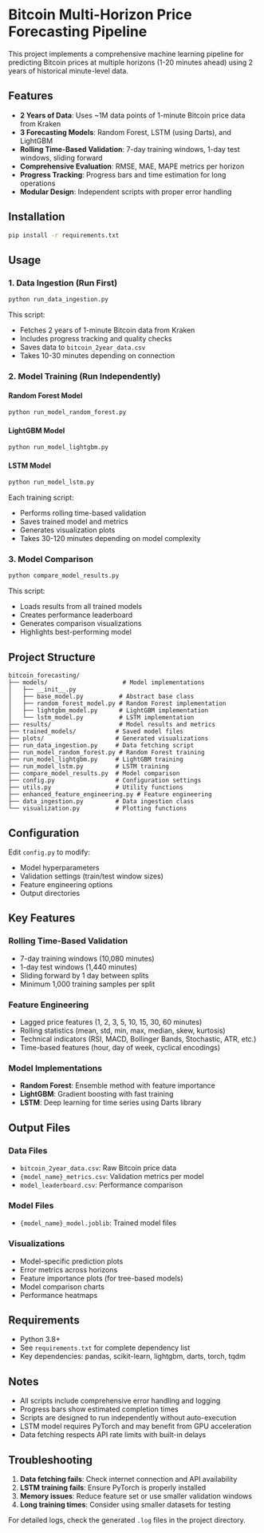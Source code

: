 # Bitcoin Multi-Horizon Price Forecasting Pipeline

This project implements a comprehensive machine learning pipeline for predicting Bitcoin prices at multiple horizons (1-20 minutes ahead) using 2 years of historical minute-level data.

## Features

- **2 Years of Data**: Uses ~1M data points of 1-minute Bitcoin price data from Kraken
- **3 Forecasting Models**: Random Forest, LSTM (using Darts), and LightGBM
- **Rolling Time-Based Validation**: 7-day training windows, 1-day test windows, sliding forward
- **Comprehensive Evaluation**: RMSE, MAE, MAPE metrics per horizon
- **Progress Tracking**: Progress bars and time estimation for long operations
- **Modular Design**: Independent scripts with proper error handling

## Installation

```bash
pip install -r requirements.txt
```

## Usage

### 1. Data Ingestion (Run First)

```bash
python run_data_ingestion.py
```

This script:
- Fetches 2 years of 1-minute Bitcoin data from Kraken
- Includes progress tracking and quality checks
- Saves data to `bitcoin_2year_data.csv`
- Takes 10-30 minutes depending on connection

### 2. Model Training (Run Independently)

#### Random Forest Model
```bash
python run_model_random_forest.py
```

#### LightGBM Model
```bash
python run_model_lightgbm.py
```

#### LSTM Model
```bash
python run_model_lstm.py
```

Each training script:
- Performs rolling time-based validation
- Saves trained model and metrics
- Generates visualization plots
- Takes 30-120 minutes depending on model complexity

### 3. Model Comparison

```bash
python compare_model_results.py
```

This script:
- Loads results from all trained models
- Creates performance leaderboard
- Generates comparison visualizations
- Highlights best-performing model

## Project Structure

```
bitcoin_forecasting/
├── models/                     # Model implementations
│   ├── __init__.py
│   ├── base_model.py          # Abstract base class
│   ├── random_forest_model.py # Random Forest implementation
│   ├── lightgbm_model.py      # LightGBM implementation
│   └── lstm_model.py          # LSTM implementation
├── results/                   # Model results and metrics
├── trained_models/           # Saved model files
├── plots/                    # Generated visualizations
├── run_data_ingestion.py     # Data fetching script
├── run_model_random_forest.py # Random Forest training
├── run_model_lightgbm.py     # LightGBM training
├── run_model_lstm.py         # LSTM training
├── compare_model_results.py  # Model comparison
├── config.py                 # Configuration settings
├── utils.py                  # Utility functions
├── enhanced_feature_engineering.py # Feature engineering
├── data_ingestion.py         # Data ingestion class
└── visualization.py          # Plotting functions
```

## Configuration

Edit `config.py` to modify:
- Model hyperparameters
- Validation settings (train/test window sizes)
- Feature engineering options
- Output directories

## Key Features

### Rolling Time-Based Validation
- 7-day training windows (10,080 minutes)
- 1-day test windows (1,440 minutes)
- Sliding forward by 1 day between splits
- Minimum 1,000 training samples per split

### Feature Engineering
- Lagged price features (1, 2, 3, 5, 10, 15, 30, 60 minutes)
- Rolling statistics (mean, std, min, max, median, skew, kurtosis)
- Technical indicators (RSI, MACD, Bollinger Bands, Stochastic, ATR, etc.)
- Time-based features (hour, day of week, cyclical encodings)

### Model Implementations
- **Random Forest**: Ensemble method with feature importance
- **LightGBM**: Gradient boosting with fast training
- **LSTM**: Deep learning for time series using Darts library

## Output Files

### Data Files
- `bitcoin_2year_data.csv`: Raw Bitcoin price data
- `{model_name}_metrics.csv`: Validation metrics per model
- `model_leaderboard.csv`: Performance comparison

### Model Files
- `{model_name}_model.joblib`: Trained model files

### Visualizations
- Model-specific prediction plots
- Error metrics across horizons
- Feature importance plots (for tree-based models)
- Model comparison charts
- Performance heatmaps

## Requirements

- Python 3.8+
- See `requirements.txt` for complete dependency list
- Key dependencies: pandas, scikit-learn, lightgbm, darts, torch, tqdm

## Notes

- All scripts include comprehensive error handling and logging
- Progress bars show estimated completion times
- Scripts are designed to run independently without auto-execution
- LSTM model requires PyTorch and may benefit from GPU acceleration
- Data fetching respects API rate limits with built-in delays

## Troubleshooting

1. **Data fetching fails**: Check internet connection and API availability
2. **LSTM training fails**: Ensure PyTorch is properly installed
3. **Memory issues**: Reduce feature set or use smaller validation windows
4. **Long training times**: Consider using smaller datasets for testing

For detailed logs, check the generated `.log` files in the project directory.
